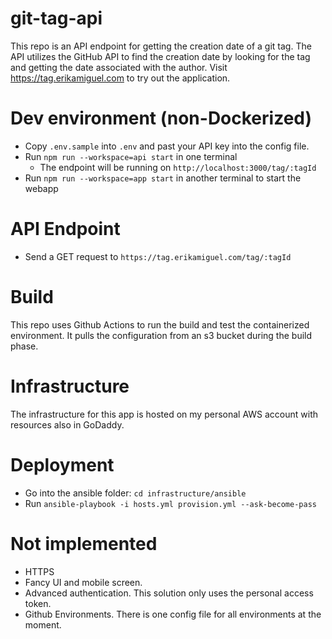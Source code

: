 # git-tag-api
This repo is an API endpoint for getting the creation date of a git tag.
The API utilizes the GitHub API to find the creation date by looking
for the tag and getting the date associated with the author.
Visit https://tag.erikamiguel.com to try out the application.

# Dev environment (non-Dockerized)
 - Copy `.env.sample` into `.env` and past your API key into the config file.
 - Run `npm run --workspace=api start` in one terminal
    - The endpoint will be running on `http://localhost:3000/tag/:tagId`
 - Run `npm run --workspace=app start` in another terminal to start the webapp

# API Endpoint
 - Send a GET request to `https://tag.erikamiguel.com/tag/:tagId`

# Build
This repo uses Github Actions to run the build and test the containerized environment.
It pulls the configuration from an s3 bucket during the build phase. 

# Infrastructure
The infrastructure for this app is hosted on my personal AWS account
with resources also in GoDaddy.

# Deployment
- Go into the ansible folder: `cd infrastructure/ansible`
- Run `ansible-playbook -i hosts.yml provision.yml --ask-become-pass`

# Not implemented
 - HTTPS
 - Fancy UI and mobile screen.
 - Advanced authentication. This solution only uses the personal access token.
 - Github Environments. There is one config file for all environments at the moment.
